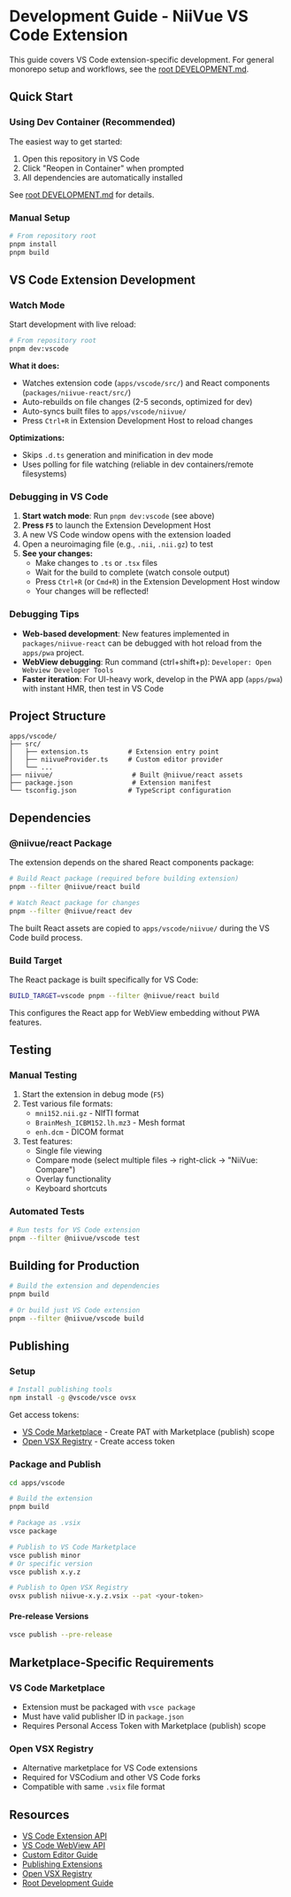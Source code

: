 # Development Guide - NiiVue VS Code Extension

This guide covers VS Code extension-specific development. For general monorepo setup and workflows, see the [root DEVELOPMENT.md](../../DEVELOPMENT.md).

## Quick Start

### Using Dev Container (Recommended)

The easiest way to get started:

1. Open this repository in VS Code
2. Click "Reopen in Container" when prompted
3. All dependencies are automatically installed

See [root DEVELOPMENT.md](../../DEVELOPMENT.md#dev-container-setup-recommended) for details.

### Manual Setup

```bash
# From repository root
pnpm install
pnpm build
```

## VS Code Extension Development

### Watch Mode

Start development with live reload:

```bash
# From repository root
pnpm dev:vscode
```

**What it does:**
- Watches extension code (`apps/vscode/src/`) and React components (`packages/niivue-react/src/`)
- Auto-rebuilds on file changes (2-5 seconds, optimized for dev)
- Auto-syncs built files to `apps/vscode/niivue/`
- Press `Ctrl+R` in Extension Development Host to reload changes

**Optimizations:**
- Skips `.d.ts` generation and minification in dev mode
- Uses polling for file watching (reliable in dev containers/remote filesystems)

### Debugging in VS Code

1. **Start watch mode**: Run `pnpm dev:vscode` (see above)
2. **Press `F5`** to launch the Extension Development Host
3. A new VS Code window opens with the extension loaded
4. Open a neuroimaging file (e.g., `.nii`, `.nii.gz`) to test
5. **See your changes:**
   - Make changes to `.ts` or `.tsx` files
   - Wait for the build to complete (watch console output)
   - Press `Ctrl+R` (or `Cmd+R`) in the Extension Development Host window
   - Your changes will be reflected!

### Debugging Tips

- **Web-based development**: New features implemented in `packages/niivue-react` can be debugged with hot reload from the `apps/pwa` project.
- **WebView debugging**: Run command (ctrl+shift+p): `Developer: Open Webview Developer Tools`
- **Faster iteration**: For UI-heavy work, develop in the PWA app (`apps/pwa`) with instant HMR, then test in VS Code

## Project Structure

```
apps/vscode/
├── src/
│   ├── extension.ts          # Extension entry point
│   ├── niivueProvider.ts     # Custom editor provider
│   └── ...
├── niivue/                    # Built @niivue/react assets
├── package.json               # Extension manifest
└── tsconfig.json             # TypeScript configuration
```

## Dependencies

### @niivue/react Package

The extension depends on the shared React components package:

```bash
# Build React package (required before building extension)
pnpm --filter @niivue/react build

# Watch React package for changes
pnpm --filter @niivue/react dev
```

The built React assets are copied to `apps/vscode/niivue/` during the VS Code build process.

### Build Target

The React package is built specifically for VS Code:

```bash
BUILD_TARGET=vscode pnpm --filter @niivue/react build
```

This configures the React app for WebView embedding without PWA features.

## Testing

### Manual Testing

1. Start the extension in debug mode (`F5`)
2. Test various file formats:
   - `mni152.nii.gz` - NIfTI format
   - `BrainMesh_ICBM152.lh.mz3` - Mesh format  
   - `enh.dcm` - DICOM format
3. Test features:
   - Single file viewing
   - Compare mode (select multiple files → right-click → "NiiVue: Compare")
   - Overlay functionality
   - Keyboard shortcuts

### Automated Tests

```bash
# Run tests for VS Code extension
pnpm --filter @niivue/vscode test
```

## Building for Production

```bash
# Build the extension and dependencies
pnpm build

# Or build just VS Code extension
pnpm --filter @niivue/vscode build
```

## Publishing

### Setup

```bash
# Install publishing tools
npm install -g @vscode/vsce ovsx
```

Get access tokens:
- [VS Code Marketplace](https://marketplace.visualstudio.com/manage) - Create PAT with Marketplace (publish) scope
- [Open VSX Registry](https://open-vsx.org/) - Create access token

### Package and Publish

```bash
cd apps/vscode

# Build the extension
pnpm build

# Package as .vsix
vsce package

# Publish to VS Code Marketplace
vsce publish minor
# Or specific version
vsce publish x.y.z

# Publish to Open VSX Registry
ovsx publish niivue-x.y.z.vsix --pat <your-token>
```

#### Pre-release Versions

```bash
vsce publish --pre-release
```

## Marketplace-Specific Requirements

### VS Code Marketplace

- Extension must be packaged with `vsce package`
- Must have valid publisher ID in `package.json`
- Requires Personal Access Token with Marketplace (publish) scope

### Open VSX Registry

- Alternative marketplace for VS Code extensions
- Required for VSCodium and other VS Code forks
- Compatible with same `.vsix` file format

## Resources

- [VS Code Extension API](https://code.visualstudio.com/api)
- [VS Code WebView API](https://code.visualstudio.com/api/extension-guides/webview)
- [Custom Editor Guide](https://code.visualstudio.com/api/extension-guides/custom-editors)
- [Publishing Extensions](https://code.visualstudio.com/api/working-with-extensions/publishing-extension)
- [Open VSX Registry](https://open-vsx.org/)
- [Root Development Guide](../../DEVELOPMENT.md)
